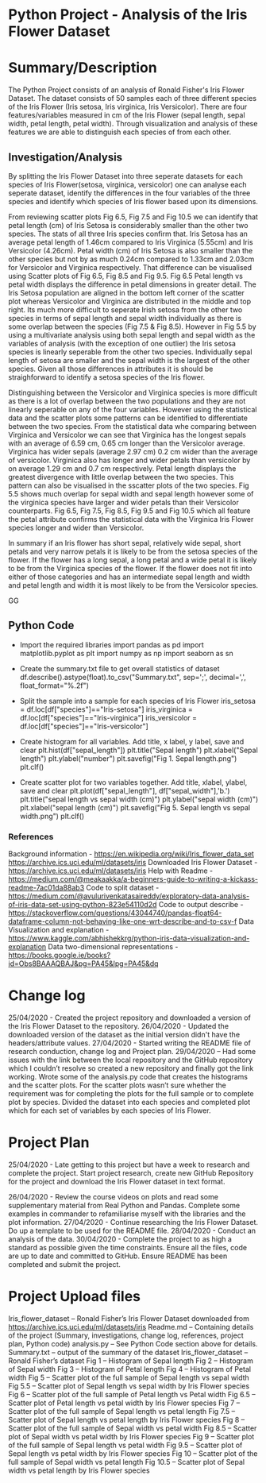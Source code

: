 # Python Project - Analysis of the Iris Flower Dataset


# Summary/Description
The Python Project consists of an analysis of Ronald Fisher's Iris Flower Dataset. The dataset consists of 50 samples each of three different species of the Iris Flower (Iris setosa, Iris virginica, Iris Versicolor). There are four features/variables measured in cm of the Iris Flower (sepal length, sepal width, petal length, petal width). Through visualization and analysis of these features we are able to distinguish each species of from each other.

## Investigation/Analysis

By splitting the Iris Flower Dataset into three seperate datasets for each species of Iris Flower(setosa, virginica, versicolor) one can analyse each seperate dataset, identify the differences in the four variables of the three species and identify which species of Iris flower based upon its dimensions.

From reviewing scatter plots Fig 6.5, Fig 7.5 and Fig 10.5 we can identify that petal length (cm) of Iris Setosa is considerably smaller than the other two species. The stats of all three Iris species confirm that. Iris Setosa has an average petal length of 1.46cm compared to Iris Virginica (5.55cm) and Iris Versicolor (4.26cm).
Petal width (cm) of Iris Setosa is also smaller than the other species but not by as much 0.24cm compared to 1.33cm and 2.03cm for Versicolor and Virginica respectively. That difference can be visualised using Scatter plots of Fig 6.5, Fig 8.5 and Fig 9.5. Fig 6.5 Petal length vs petal width displays the difference in petal dimensions 
in greater detail. The Iris Setosa population are aligned in the bottom left corner of the scatter plot whereas Versicolor and Virginica are distributed in the middle and top right. Its much more difficult to seperate Irish setosa from the other two species in terms of sepal length and sepal width individually as there is some overlap
between the species (Fig 7.5 & Fig 8.5). However in Fig 5.5 by using a multivariate analysis using both sepal length and sepal width as the variables of analysis (with the exception of one outlier) the Iris setosa species is linearly seperable from the other two species. Individually sepal length of setosa are smaller and the
sepal width is the largest of the other species. Given all those differences in attributes it is should be straighforward to identify a setosa species of the Iris flower.

Distinguishing between the Versicolor and Virginica species is more difficult as there is a lot of overlap between the two populations and they are not linearly seperable on any of the four variables. However using the statistical data and the scatter plots some patterns can be identified to differentiate between the two species.
From the statistical data whe comparing between Virginica and Versicolor we can see that Virginica has the longest sepals with an average of 6.59 cm, 0.65 cm longer than the Versicolor average. Virginica has wider sepals (average 2.97 cm) 0.2 cm wider than the average of versicolor. Virginica also has longer and wider petals than versicolor 
by on average 1.29 cm and 0.7 cm respectively. Petal length displays the greatest divergence with little overlap between the two species. This pattern can also be visualised  in the sscatter plots of the two species. Fig 5.5 shows much overlap for sepal width and sepal length however some of the virginica species have larger and wider petals 
than their Versicolor counterparts. Fig 6.5, Fig 7.5, Fig 8.5, Fig 9.5 and Fig 10.5 which all feature the petal attribute confirms the statistical data with the Virginica Iris Flower species longer and wider than Versicolor.

In summary if an Iris flower has short sepal, relatively wide sepal, short petals and very narrow petals it is likely to be from the setosa species of the flower. If the flower has a long sepal, a long petal and a wide petal it is likely to be from the Virginica species of the flower. If the flower does not fit into either of those categories
and has an intermediate sepal length and width and petal length and width it is most likely to be from the Versicolor species.

GG



## Python Code

- Import the required libraries
import pandas as pd
import matplotlib.pyplot as plt
import numpy as np
import seaborn as sn

- Create the summary.txt file to get overall statistics of dataset
df.describe().astype(float).to_csv("Summary.txt", sep=';', decimal=',', float_format="%.2f")

- Split the sample into a sample for each species of Iris Flower
iris_setosa = df.loc[df["species"]=="Iris-setosa"]
iris_virginica = df.loc[df["species"]=="Iris-virginica"]
iris_versicolor = df.loc[df["species"]=="Iris-versicolor"]

- Create histogram for all variables. Add title, x label, y label, save and clear
plt.hist(df["sepal_length"])
plt.title("Sepal length")
plt.xlabel("Sepal length")
plt.ylabel("number")
plt.savefig("Fig 1. Sepal length.png")
plt.clf()

- Create scatter plot for two variables together. Add title, xlabel, ylabel, save and clear
plt.plot(df["sepal_length"], df["sepal_width"],'b.')
plt.title("sepal length vs sepal width (cm)")
plt.ylabel("sepal width (cm)")
plt.xlabel("sepal length (cm)")
plt.savefig("Fig 5. Sepal length vs sepal width.png")
plt.clf()

### References

Background information - https://en.wikipedia.org/wiki/Iris_flower_data_set https://archive.ics.uci.edu/ml/datasets/iris
Downloaded Iris Flower Dataset - https://archive.ics.uci.edu/ml/datasets/iris
Help with Readme - https://medium.com/@meakaakka/a-beginners-guide-to-writing-a-kickass-readme-7ac01da88ab3
Code to split dataset - https://medium.com/@avulurivenkatasaireddy/exploratory-data-analysis-of-iris-data-set-using-python-823e54110d2d
Code to output describe - https://stackoverflow.com/questions/43044740/pandas-float64-dataframe-column-not-behaving-like-one-wrt-describe-and-to-csv-f
Data Visualization and explanation - https://www.kaggle.com/abhishekkrg/python-iris-data-visualization-and-explanation
Data two-dimensional representations - https://books.google.ie/books?id=Obs8BAAAQBAJ&pg=PA45&lpg=PA45&dq


# Change log

25/04/2020 - Created the project repository and downloaded a version of the Iris Flower Dataset to the repository. 
26/04/2020 - Updated the downloaded version of the dataset as the initial version didn't have the headers/attribute values. 
27/04/2020 - Started writing the README file of research conduction, change log and Project plan.
29/04/2020 – Had some issues with the link between the local repository and the GitHub repository which I couldn’t resolve so created a new repository and finally got the link working. Wrote some of the analysis.py code that creates the histograms and the scatter plots. For the scatter plots wasn’t sure whether the requirement was for completing the plots for the full sample or to complete plot by species. Divided the dataset into each species and completed plot which for each set of variables by each species of Iris Flower.


# Project Plan

25/04/2020 - Late getting to this project but have a week to research and complete the project. Start project research, create new GitHub Repository for the project and download the Iris Flower dataset in text format. 

26/04/2020 - Review the course videos on plots and read some supplementary material from Real Python and Pandas. Complete some examples in commander to refamiliarise myself with the libraries and the plot information. 
27/04/2020 - Continue researching the Iris Flower Dataset. Do up a template to be used for the README file. 
28/04/2020 - Conduct an analysis of the data. 
30/04/2020 - Complete the project to as high a standard as possible given the time constraints. Ensure all the files, code are up to date and committed to GitHub. Ensure README has been completed and submit the project.

# Project Upload files

Iris_flower_dataset – Ronald Fisher’s Iris Flower Dataset downloaded from https://archive.ics.uci.edu/ml/datasets/iris
Readme.md – Containing details of the project (Summary, investigations, change log, references, project plan, Python code)
analysis.py – See Python Code section above for details.
Summary.txt – output of the summary of the dataset
Iris_flower_dataset – Ronald Fisher’s dataset 
Fig 1 – Histogram of Sepal length
Fig 2 – Histogram of Sepal width
Fig 3 – Histogram of Petal length
Fig 4 – Histogram of Petal width
Fig 5 – Scatter plot of the full sample of Sepal length vs sepal width
Fig 5.5 – Scatter plot of Sepal length vs sepal width by Iris Flower species
Fig 6 – Scatter plot of the full sample of Petal length vs Petal width
Fig 6.5 – Scatter plot of Petal length vs petal width by Iris Flower species
Fig 7 – Scatter plot of the full sample of Sepal length vs petal length
Fig 7.5 – Scatter plot of Sepal length vs petal length by Iris Flower species
Fig 8 – Scatter plot of the full sample of Sepal width vs petal width
Fig 8.5 – Scatter plot of Sepal width vs petal width by Iris Flower species
Fig 9 – Scatter plot of the full sample of Sepal length vs petal width
Fig 9.5 – Scatter plot of Sepal length vs petal width by Iris Flower species
Fig 10 – Scatter plot of the full sample of Sepal width vs petal length
Fig 10.5 – Scatter plot of Sepal width vs petal length by Iris Flower species




